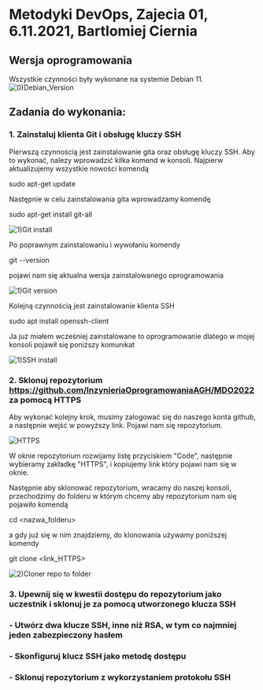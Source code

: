 # Metodyki DevOps, Zajecia 01, 6.11.2021, Bartlomiej Ciernia
 
## Wersja oprogramowania
Wszystkie czynności były wykonane na systemie Debian 11.
![0)Debian_Version](https://user-images.githubusercontent.com/61689132/140639887-a66acce0-de5b-4284-bbc1-660728881a90.png)
 
## Zadania do wykonania:
### 1. Zainstaluj klienta Git i obsługę kluczy SSH

Pierwszą czynnością jest zainstalowanie gita oraz obsługę kluczy SSH. Aby to wykonać, nalezy wprowadzić kilka komend w konsoli. 
Najpierw aktualizujemy wszystkie nowości komendą

sudo apt-get update

Następnie w celu zainstalowania gita wprowadzamy komendę

sudo apt-get install git-all

![1)Git install](https://user-images.githubusercontent.com/61689132/140640102-88b81918-f65c-432a-8ff2-9436586ab22f.png)

Po poprawnym zainstalowaniu i wywołaniu komendy

git --version

pojawi nam się aktualna wersja zainstalowanego oprogramowania

![1)Git version](https://user-images.githubusercontent.com/61689132/140640116-a6ddac91-d4d3-4feb-a76c-38e6a21cd606.png)

Kolejną czynnością jest zainstalowanie klienta SSH

sudo apt install openssh-client

Ja już miałem wcześniej zainstalowane to oprogramowanie dlatego w mojej konsoli pojawił się poniższy komunikat

![1)SSH install](https://user-images.githubusercontent.com/61689132/140640134-6f0cdcd5-b650-4b54-a485-258362fa13ed.png)

### 2. Sklonuj repozytorium https://github.com/InzynieriaOprogramowaniaAGH/MDO2022 za pomocą HTTPS

Aby wykonać kolejny krok, musimy zalogować się do naszego konta github, a następnie wejść w powyższy link. Pojawi nam się repozytorium.

![HTTPS](https://user-images.githubusercontent.com/61689132/140640335-bae6de54-b510-47ea-a367-de7867a8c94f.PNG)

W oknie repozytorium rozwijamy listę przyciskiem "Code", następnie wybieramy zakładkę "HTTPS", i kopiujemy link który pojawi nam się w oknie.

Następnie aby sklonować repozytorium, wracamy do naszej konsoli, przechodzimy do folderu w którym chcemy aby repozytorium nam się pojawiło komendą 

cd <nazwa_folderu>

a gdy już się w nim znajdziemy, do klonowania używamy poniższej komendy

git clone <link_HTTPS>

![2)Cloner repo to folder](https://user-images.githubusercontent.com/61689132/140640412-39ca37b1-2d3f-4bb0-bc72-b72254282133.png)

### 3. Upewnij się w kwestii dostępu do repozytorium jako uczestnik i sklonuj je za pomocą utworzonego klucza SSH
  ### - Utwórz dwa klucze SSH, inne niż RSA, w tym co najmniej jeden zabezpieczony hasłem
  ### - Skonfiguruj klucz SSH jako metodę dostępu
  ### - Sklonuj repozytorium z wykorzystaniem protokołu SSH

